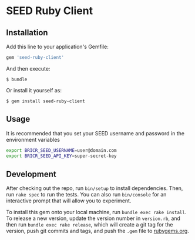 # SEED Ruby Client

## Installation

Add this line to your application's Gemfile:

```ruby
gem 'seed-ruby-client'
```

And then execute:

    $ bundle

Or install it yourself as:

    $ gem install seed-ruby-client

## Usage

It is recommended that you set your SEED username and password in the environment variables

```bash
export BRICR_SEED_USERNAME=user@domain.com
export BRICR_SEED_API_KEY=super-secret-key
```

## Development

After checking out the repo, run `bin/setup` to install dependencies. Then, run `rake spec` to run the tests. You can also run `bin/console` for an interactive prompt that will allow you to experiment.

To install this gem onto your local machine, run `bundle exec rake install`. To release a new version, update the version number in `version.rb`, and then run `bundle exec rake release`, which will create a git tag for the version, push git commits and tags, and push the `.gem` file to [rubygems.org](https://rubygems.org).

